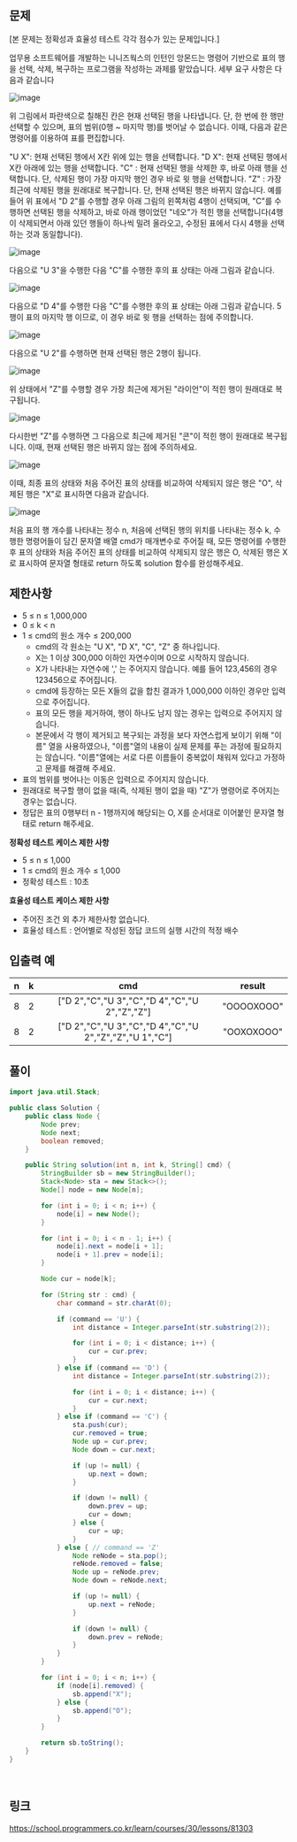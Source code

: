 ## 문제
[본 문제는 정확성과 효율성 테스트 각각 점수가 있는 문제입니다.]

업무용 소프트웨어를 개발하는 니니즈웍스의 인턴인 앙몬드는 명령어 기반으로 표의 행을 선택, 삭제, 복구하는 프로그램을 작성하는 과제를 맡았습니다. 세부 요구 사항은 다음과 같습니다

![image](https://user-images.githubusercontent.com/82152173/228313251-1d6b1e7c-9b23-4832-a8d4-f3d8f314c5ad.png)


위 그림에서 파란색으로 칠해진 칸은 현재 선택된 행을 나타냅니다. 단, 한 번에 한 행만 선택할 수 있으며, 표의 범위(0행 ~ 마지막 행)를 벗어날 수 없습니다. 이때, 다음과 같은 명령어를 이용하여 표를 편집합니다.

"U X": 현재 선택된 행에서 X칸 위에 있는 행을 선택합니다.
"D X": 현재 선택된 행에서 X칸 아래에 있는 행을 선택합니다.
"C" : 현재 선택된 행을 삭제한 후, 바로 아래 행을 선택합니다. 단, 삭제된 행이 가장 마지막 행인 경우 바로 윗 행을 선택합니다.
"Z" : 가장 최근에 삭제된 행을 원래대로 복구합니다. 단, 현재 선택된 행은 바뀌지 않습니다.
예를 들어 위 표에서 "D 2"를 수행할 경우 아래 그림의 왼쪽처럼 4행이 선택되며, "C"를 수행하면 선택된 행을 삭제하고, 바로 아래 행이었던 "네오"가 적힌 행을 선택합니다(4행이 삭제되면서 아래 있던 행들이 하나씩 밀려 올라오고, 수정된 표에서 다시 4행을 선택하는 것과 동일합니다).

![image](https://user-images.githubusercontent.com/82152173/228313345-93b543d0-a304-4c7d-80eb-337cdb82b0ca.png)

다음으로 "U 3"을 수행한 다음 "C"를 수행한 후의 표 상태는 아래 그림과 같습니다.

![image](https://user-images.githubusercontent.com/82152173/228313464-d6f79d08-88c1-4118-8ae8-0a8dfc8e89da.png)

다음으로 "D 4"를 수행한 다음 "C"를 수행한 후의 표 상태는 아래 그림과 같습니다. 5행이 표의 마지막 행 이므로, 이 경우 바로 윗 행을 선택하는 점에 주의합니다.

![image](https://user-images.githubusercontent.com/82152173/228313523-ee27c59b-96c2-4ad1-9331-25720495e2fc.png)

다음으로 "U 2"를 수행하면 현재 선택된 행은 2행이 됩니다.

![image](https://user-images.githubusercontent.com/82152173/228313564-784accc5-c768-445a-ae35-a97f15ac0e8e.png)

위 상태에서 "Z"를 수행할 경우 가장 최근에 제거된 "라이언"이 적힌 행이 원래대로 복구됩니다.

![image](https://user-images.githubusercontent.com/82152173/228313602-7f848a77-9e95-450a-b358-81b06c2b7bd8.png)

다시한번 "Z"를 수행하면 그 다음으로 최근에 제거된 "콘"이 적힌 행이 원래대로 복구됩니다. 이때, 현재 선택된 행은 바뀌지 않는 점에 주의하세요.

![image](https://user-images.githubusercontent.com/82152173/228313633-8ae1323b-df04-434c-92cb-8b04348a35df.png)

이때, 최종 표의 상태와 처음 주어진 표의 상태를 비교하여 삭제되지 않은 행은 "O", 삭제된 행은 "X"로 표시하면 다음과 같습니다.

![image](https://user-images.githubusercontent.com/82152173/228313664-7c59d938-2842-4bae-a7e2-08df24e500a3.png)

처음 표의 행 개수를 나타내는 정수 n, 처음에 선택된 행의 위치를 나타내는 정수 k, 수행한 명령어들이 담긴 문자열 배열 cmd가 매개변수로 주어질 때, 모든 명령어를 수행한 후 표의 상태와 처음 주어진 표의 상태를 비교하여 삭제되지 않은 행은 O, 삭제된 행은 X로 표시하여 문자열 형태로 return 하도록 solution 함수를 완성해주세요.

## 제한사항
- 5 ≤ n ≤ 1,000,000
- 0 ≤ k < n
- 1 ≤ cmd의 원소 개수 ≤ 200,000
  - cmd의 각 원소는 "U X", "D X", "C", "Z" 중 하나입니다.
  - X는 1 이상 300,000 이하인 자연수이며 0으로 시작하지 않습니다.
  - X가 나타내는 자연수에 ',' 는 주어지지 않습니다. 예를 들어 123,456의 경우 123456으로 주어집니다.
  - cmd에 등장하는 모든 X들의 값을 합친 결과가 1,000,000 이하인 경우만 입력으로 주어집니다.
  - 표의 모든 행을 제거하여, 행이 하나도 남지 않는 경우는 입력으로 주어지지 않습니다.
  - 본문에서 각 행이 제거되고 복구되는 과정을 보다 자연스럽게 보이기 위해 "이름" 열을 사용하였으나, "이름"열의 내용이 실제 문제를 푸는 과정에 필요하지는 않습니다. "이름"열에는 서로 다른 이름들이 중복없이 채워져 있다고 가정하고 문제를 해결해 주세요.
- 표의 범위를 벗어나는 이동은 입력으로 주어지지 않습니다.
- 원래대로 복구할 행이 없을 때(즉, 삭제된 행이 없을 때) "Z"가 명령어로 주어지는 경우는 없습니다.
- 정답은 표의 0행부터 n - 1행까지에 해당되는 O, X를 순서대로 이어붙인 문자열 형태로 return 해주세요.

**정확성 테스트 케이스 제한 사항**
- 5 ≤ n ≤ 1,000
- 1 ≤ cmd의 원소 개수 ≤ 1,000
- 정확성 테스트 : 10초

**효율성 테스트 케이스 제한 사항**
- 주어진 조건 외 추가 제한사항 없습니다.
- 효율성 테스트 : 언어별로 작성된 정답 코드의 실행 시간의 적정 배수

## 입출력 예
n | k | cmd | result
:---: | :---: | :---: | :---: 
8 | 2 | ["D 2","C","U 3","C","D 4","C","U 2","Z","Z"] | "OOOOXOOO"
8 | 2 | ["D 2","C","U 3","C","D 4","C","U 2","Z","Z","U 1","C"] | "OOXOXOOO"

## 풀이
```java
import java.util.Stack;

public class Solution {
    public class Node {
        Node prev;
        Node next;
        boolean removed;
    }

    public String solution(int n, int k, String[] cmd) {
        StringBuilder sb = new StringBuilder();
        Stack<Node> sta = new Stack<>();
        Node[] node = new Node[n];

        for (int i = 0; i < n; i++) {
            node[i] = new Node();
        }

        for (int i = 0; i < n - 1; i++) {
            node[i].next = node[i + 1];
            node[i + 1].prev = node[i];
        }

        Node cur = node[k];

        for (String str : cmd) {
            char command = str.charAt(0);

            if (command == 'U') {
                int distance = Integer.parseInt(str.substring(2));

                for (int i = 0; i < distance; i++) {
                    cur = cur.prev;
                }
            } else if (command == 'D') {
                int distance = Integer.parseInt(str.substring(2));

                for (int i = 0; i < distance; i++) {
                    cur = cur.next;
                }
            } else if (command == 'C') {
                sta.push(cur);
                cur.removed = true;
                Node up = cur.prev;
                Node down = cur.next;

                if (up != null) {
                    up.next = down;
                }

                if (down != null) {
                    down.prev = up;
                    cur = down;
                } else {
                    cur = up;
                }
            } else { // command == 'Z'
                Node reNode = sta.pop();
                reNode.removed = false;
                Node up = reNode.prev;
                Node down = reNode.next;

                if (up != null) {
                    up.next = reNode;
                }

                if (down != null) {
                    down.prev = reNode;
                }
            }
        }

        for (int i = 0; i < n; i++) {
            if (node[i].removed) {
                sb.append("X");
            } else {
                sb.append("O");
            }
        }

        return sb.toString();
    }
}
```

<br>

## 링크
https://school.programmers.co.kr/learn/courses/30/lessons/81303
